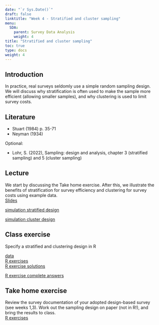 ```yaml
---
date: "`r Sys.Date()`"
draft: false
linktitle: "Week 4 - Stratified and cluster sampling"
menu:
  SDA:
    parent: Survey Data Analysis
    weight: 4
title: "Stratified and cluster sampling"
toc: true
type: docs
weight: 4
---
```


## Introduction

In practice, real surveys seldomly use a simple random sampling design. We will discuss why stratification is often used to make the sample more efficient (allowing smaller samples), and why clustering is used to limit survey costs.

## Literature 

- Stuart (1984) p. 35-71
-	Neyman (1934)

Optional:
- Lohr, S. (2022), Sampling: design and analysis, chapter 3 (stratified sampling) and 5 (cluster sampling)

## Lecture
We start by discussing the Take home exercise. After this, we illustrate the benefits of stratification for survey efficiency and clustering for survey costs using example data.  
[Slides](/files/SDA/week4/lecture_week_4.pdf)  

[simulation stratified design](/files/SDA/week4/simulate_grade_data_stratified.R)  

[simulation cluster design](/files/SDA/week4/simulate_grade_data_clustering.R)  

## Class exercise
Specify a stratified and clustering design in R

[data](/files/SDA/week4/boys.RDS)   
[R exercises](/files/SDA/week4/class_exercise_week_4.pdf)  
[R exercise solutions](/files/SDA/week4/class_exercise_week_4.Rmd)

[R exercise complete answers](/files/SDA/week4/class_exercise_week_4_complete.Rmd)

## Take home exercise
Review the survey documentation of your adopted design-based survey (see weeks 1,3). Work out the sampling design on paper (not in R!), and bring the results to class.  
[R exercises](/files/SDA/week4/take_home_exercise_week_4.pdf)
